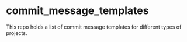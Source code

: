# commit_message_templates
This repo holds a list of commit message templates for different types of projects.
